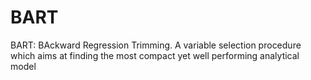 # BART
BART: BAckward Regression Trimming. A variable selection procedure which aims at finding the most compact yet well performing analytical model

